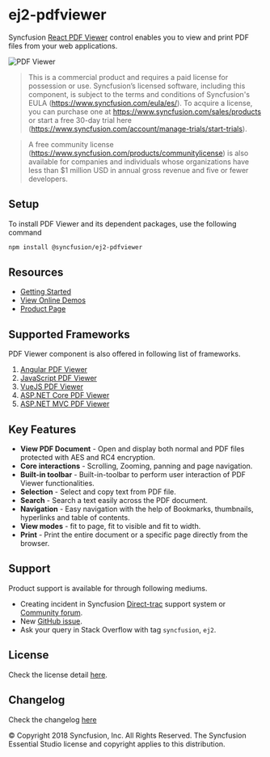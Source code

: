 # ej2-pdfviewer

Syncfusion [React PDF Viewer](https://www.syncfusion.com/react-ui-components/react-pdf-viewer?utm_source=npm&utm_medium=listing&utm_campaign=react-pdf-viewer-npm) control enables you to view and print PDF files from your web applications.

![PDF Viewer](https://ej2.syncfusion.com/products/images/pdfviewer/readme.gif)

> This is a commercial product and requires a paid license for possession or use. Syncfusion’s licensed software, including this component, is subject to the terms and conditions of Syncfusion's EULA (https://www.syncfusion.com/eula/es/). To acquire a license, you can purchase one at https://www.syncfusion.com/sales/products or start a free 30-day trial here (https://www.syncfusion.com/account/manage-trials/start-trials).

> A free community license (https://www.syncfusion.com/products/communitylicense) is also available for companies and individuals whose organizations have less than $1 million USD in annual gross revenue and five or fewer developers.

## Setup

To install PDF Viewer and its dependent packages, use the following command

```sh
npm install @syncfusion/ej2-pdfviewer
```

## Resources

* [Getting Started](https://ej2.syncfusion.com/react/documentation/pdfviewer/getting-started/?utm_source=npm&utm_medium=listing&utm_campaign=react-pdf-viewer-npm)
* [View Online Demos](https://ej2.syncfusion.com/react/demos/?utm_source=npm&utm_medium=listing&utm_campaign=react-pdf-viewer-npm#/material/pdfviewer/default)
* [Product Page](https://www.syncfusion.com/react-ui-components/react-pdf-viewer?utm_source=npm&utm_medium=listing&utm_campaign=react-pdf-viewer-npm)

## Supported Frameworks

PDF Viewer component is also offered in following list of frameworks.

1. [Angular PDF Viewer](https://www.syncfusion.com/angular-ui-components/angular-pdf-viewer?utm_source=npm&utm_medium=listing&utm_campaign=react-pdf-viewer-npm)
2. [JavaScript PDF Viewer](https://www.syncfusion.com/javascript-ui-controls/js-pdf-viewer?utm_source=npm&utm_medium=listing&utm_campaign=react-pdf-viewer-npm)
3. [VueJS PDF Viewer](https://www.syncfusion.com/vue-ui-components/vue-pdf-viewer?utm_source=npm&utm_medium=listing&utm_campaign=react-pdf-viewer-npm)
4. [ASP.NET Core PDF Viewer](https://www.syncfusion.com/aspnet-core-ui-controls/pdf-viewer?utm_source=npm&utm_medium=listing&utm_campaign=react-pdf-viewer-npm)
5. [ASP.NET MVC PDF Viewer](https://www.syncfusion.com/aspnet-mvc-ui-controls/pdf-viewer?utm_source=npm&utm_medium=listing&utm_campaign=react-pdf-viewer-npm)

## Key Features

* **View PDF Document** - Open and display both normal and PDF files protected with AES and RC4 encryption.
* **Core interactions** - Scrolling, Zooming, panning and page navigation.
* **Built-in toolbar**  - Built-in-toolbar to perform user interaction of PDF Viewer functionalities.
* **Selection**         - Select and copy text from PDF file.
* **Search**            - Search a text easily across the PDF document.
* **Navigation**        - Easy navigation with the help of Bookmarks, thumbnails, hyperlinks and table of contents.
* **View modes**        - fit to page, fit to visible and fit to width.
* **Print**             - Print the entire document or a specific page directly from the browser.

## Support

Product support is available for through following mediums.

* Creating incident in Syncfusion [Direct-trac](https://www.syncfusion.com/support/directtrac/incidents?utm_source=npm&utm_medium=listing&utm_campaign=react-pdf-viewer-npm) support system or [Community forum](https://www.syncfusion.com/forums/essential-js2?utm_source=npm&utm_medium=listing&utm_campaign=react-pdf-viewer-npm).
* New [GitHub issue](https://github.com/syncfusion/ej2-pdfviewer/issues/new?utm_source=npm&utm_medium=listing&utm_campaign=react-pdf-viewer-npm).
* Ask your query in Stack Overflow with tag `syncfusion`, `ej2`.

## License

Check the license detail [here](https://github.com/syncfusion/ej2/blob/master/license?utm_source=npm&utm_medium=listing&utm_campaign=react-pdf-viewer-npm).

## Changelog

Check the changelog [here](https://github.com/syncfusion/ej2-pdfviewer/blob/master/CHANGELOG.md?utm_source=npm&utm_medium=listing&utm_campaign=react-pdf-viewer-npm)

 © Copyright 2018 Syncfusion, Inc. All Rights Reserved. The Syncfusion Essential Studio license and copyright applies to this distribution.